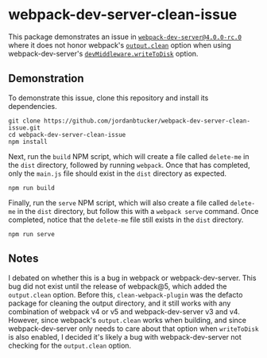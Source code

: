 # webpack-dev-server-clean-issue

This package demonstrates an issue in
[`webpack-dev-server@4.0.0-rc.0`](https://github.com/webpack/webpack-dev-server/releases/tag/v4.0.0-rc.0)
where it does not honor webpack's
[`output.clean`](https://webpack.js.org/configuration/output/#outputclean)
option when using webpack-dev-server's
[`devMiddleware.writeToDisk`](https://webpack.js.org/configuration/dev-server/#devserverwritetodisk-)
option.

## Demonstration

To demonstrate this issue, clone this repository and install its dependencies.

```
git clone https://github.com/jordanbtucker/webpack-dev-server-clean-issue.git
cd webpack-dev-server-clean-issue
npm install
```

Next, run the `build` NPM script, which will create a file called `delete-me` in
the `dist` directory, followed by running `webpack`. Once that has completed,
only the `main.js` file should exist in the `dist` directory as expected.

```
npm run build
```

Finally, run the `serve` NPM script, which will also create a file called
`delete-me` in the `dist` directory, but follow this with a `webpack serve`
command. Once completed, notice that the `delete-me` file still exists in the
`dist` directory.

```
npm run serve
```

## Notes

I debated on whether this is a bug in webpack or webpack-dev-server. This bug
did not exist until the release of webpack@5, which added the `output.clean`
option. Before this, `clean-webpack-plugin` was the defacto package for cleaning
the output directory, and it still works with any combination of webpack v4 or
v5 and webpack-dev-server v3 and v4. However, since webpack's `output.clean`
works when building, and since webpack-dev-server only needs to care about that
option when `writeToDisk` is also enabled, I decided it's likely a bug with
webpack-dev-server not checking for the `output.clean` option.
